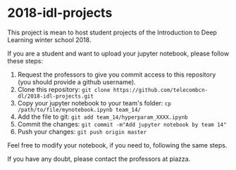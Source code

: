 # 2018-idl-projects

This project is mean to host student projects of the Introduction to
Deep Learning winter school 2018.

If you are a student and want to upload your jupyter notebook, please
follow these steps:

1. Request the professors to give you commit access to this repository
   (you should provide a github username).
2. Clone this repository: `git clone https://github.com/telecombcn-dl/2018-idl-projects.git`
3. Copy your jupyter notebook to your team's folder: `cp /path/to/file/mynotebook.ipynb team_14/`
4. Add the file to git: `git add team_14/hyperparam_XXXX.ipynb`
5. Commit the changes: `git commit -m"Add jupyter notebook by team 14"`
6. Push your changes: `git push origin master`

Feel free to modify your notebook, if you need to, following the same steps.

If you have any doubt, please contact the professors at piazza.

